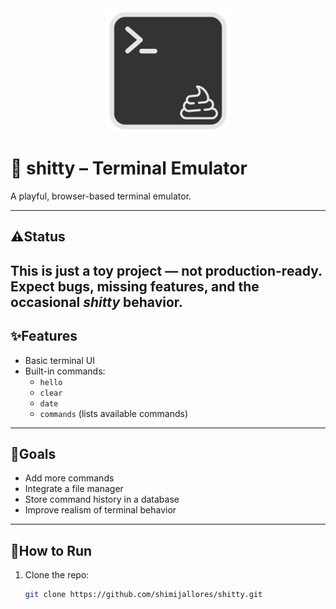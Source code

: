 <div style="text-align: center; display: flex; justify-content: center;">
    <img src="public/images/logo.png" width="200px" alt="shitty logo">
</div>

# 💩 shitty – Terminal Emulator
A playful, browser-based terminal emulator.

---

## ⚠️Status
This is just a toy project — **not production-ready**.  
Expect bugs, missing features, and the occasional *shitty* behavior.
---

## ✨Features
- Basic terminal UI
- Built-in commands:
    - `hello`
    - `clear`
    - `date`
    - `commands` (lists available commands)

---

## 🎯Goals
- Add more commands
- Integrate a file manager
- Store command history in a database
- Improve realism of terminal behavior

---

## 🚀How to Run
1. Clone the repo:
   ```bash
   git clone https://github.com/shimijallores/shitty.git

